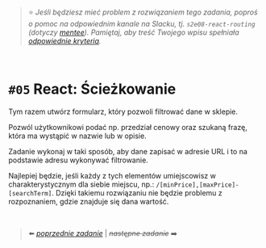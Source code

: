 > :star: *Jeśli będziesz mieć problem z rozwiązaniem tego zadania, poproś o pomoc na odpowiednim kanale na Slacku, tj. `s2e08-react-routing` (dotyczy [mentee](https://devmentor.pl/mentoring-javascript/)). Pamiętaj, aby treść Twojego wpisu spełniała [odpowiednie kryteria](https://devmentor.pl/jak-prosic-o-pomoc/).*

&nbsp;

# `#05` React: Ścieżkowanie

Tym razem utwórz formularz, który pozwoli filtrować dane w sklepie.

Pozwól użytkownikowi podać np. przedział cenowy oraz szukaną frazę, która ma wystąpić w nazwie lub w opisie.

Zadanie wykonaj w taki sposób, aby dane zapisać w adresie URL i to na podstawie adresu wykonywać filtrowanie.

Najlepiej będzie, jeśli każdy z tych elementów umiejscowisz w charakterystycznym dla siebie miejscu, np.: `/[minPrice],[maxPrice]-[searchTerm]`. Dzięki takiemu rozwiązaniu nie będzie problemu z rozpoznaniem, gdzie znajduje się dana wartość.

&nbsp;


> :arrow_left: [*poprzednie zadanie*](./../04) | ~~*następne zadanie*~~ :arrow_right:
